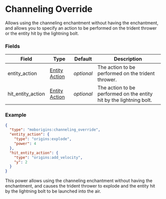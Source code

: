 # Channeling Override
Allows using the channeling enchantment without having the enchantment, and allows you to specify an action to be performed on the trident thrower or the entity hit by the lightning bolt.


### Fields
Field | Type | Default | Description
------|------|---------|-------------
entity_action | [Entity Action](https://origins.readthedocs.io/en/latest/types/entity_action_types/) | *optional* | The action to be performed on the trident thrower.
hit_entity_action | [Entity Action](https://origins.readthedocs.io/en/latest/types/entity_action_types/) | *optional* | The action to be performed on the entity hit by the lightning bolt.


### Example
```json
{
  "type": "moborigins:channeling_override",
  "entity_action": {
    "type": "origins:explode",
    "power": 4
  },
  "hit_entity_action": {
    "type": "origins:add_velocity",
    "y": 2
  }
}
```
This power allows using the channeling enchantment without having the enchantment, and causes the trident thrower to explode and the entity hit by the lightning bolt to be launched into the air.
